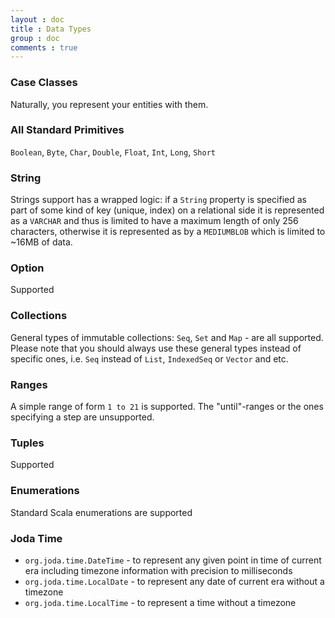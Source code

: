 ```yaml
---
layout : doc
title : Data Types
group : doc
comments : true
---
```

### Case Classes
Naturally, you represent your entities with them.

### All Standard Primitives
`Boolean`, `Byte`, `Char`, `Double`, `Float`, `Int`, `Long`, `Short`

### String
Strings support has a wrapped logic: if a `String` property is specified as part of some kind of key (unique, index) on a relational side it is represented as a `VARCHAR` and thus is limited to have a maximum length of only 256 characters, otherwise it is represented as by a `MEDIUMBLOB` which is limited to ~16MB of data.

### Option
Supported

### Collections
General types of immutable collections: `Seq`, `Set` and `Map` - are all supported. Please note that you should always use these general types instead of specific ones, i.e. `Seq` instead of `List`, `IndexedSeq` or `Vector` and etc.

### Ranges
A simple range of form `1 to 21` is supported. The "until"-ranges or the ones specifying a step are unsupported.

### Tuples
Supported

### Enumerations
Standard Scala enumerations are supported

### Joda Time
* `org.joda.time.DateTime` - to represent any given point in time of current era including timezone information with precision to milliseconds
* `org.joda.time.LocalDate` - to represent any date of current era without a timezone
* `org.joda.time.LocalTime` - to represent a time without a timezone
